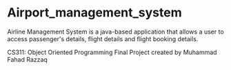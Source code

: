 # Airport_management_system
Airline Management System is a java-based application that allows a user to access passenger's details, flight details and flight booking details.

CS311: Object Oriented Programming Final Project created by Muhammad Fahad Razzaq
